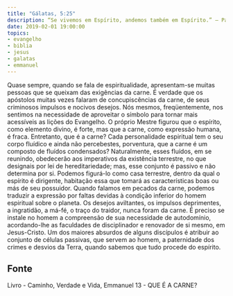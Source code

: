 ```yaml
---
title: "Gálatas, 5:25"
description: “Se vivemos em Espírito, andemos também em Espírito.” — Paulo.
date: 2019-02-01 19:00:00
topics: 
- evangelho
- biblia
- jesus
- galatas
- emmanuel
---
```


Quase sempre, quando se fala de espiritualidade, apresentam-se muitas
pessoas que se queixam das exigências da carne.
É verdade que os apóstolos muitas vezes falaram de concupiscências da
carne, de seus criminosos impulsos e nocivos desejos. Nós mesmos,
freqüentemente, nos sentimos na necessidade de aproveitar o símbolo para
tornar mais acessíveis as lições do Evangelho. O próprio Mestre figurou que o
espírito, como elemento divino, é forte, mas que a carne, como expressão
humana, é fraca.
Entretanto, que é a carne?
Cada personalidade espiritual tem o seu corpo fluídico e ainda não
percebestes, porventura, que a carne é um composto de fluídos condensados?
Naturalmente, esses fluídos, em se reunindo, obedecerão aos imperativos da
existência terrestre, no que designais por lei de hereditariedade; mas, esse
conjunto é passivo e não determina por si. Podemos figurá-lo como casa
terrestre, dentro da qual o espírito é dirigente, habitação essa que tomará as
características boas ou más de seu possuidor.
Quando falamos em pecados da carne, podemos traduzir a expressão por
faltas devidas à condição inferior do homem espiritual sobre o planeta.
Os desejos aviltantes, os impulsos deprimentes, a ingratidão, a má-fé, o
traço do traidor, nunca foram da carne.
É preciso se instale no homem a compreensão de sua necessidade de
autodomínio, acordando-lhe as faculdades de disciplinador e renovador de si
mesmo, em Jesus-Cristo.
Um dos maiores absurdos de alguns discípulos é atribuir ao conjunto de
células passivas, que servem ao homem, a paternidade dos crimes e desvios
da Terra, quando sabemos que tudo procede do espírito.


## Fonte
Livro - Caminho, Verdade e Vida, Emmanuel
13 -  QUE É A CARNE?
